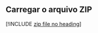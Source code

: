 ## <a name="upload-the-zip-file"></a>Carregar o arquivo ZIP

[!INCLUDE [zip file no heading](app-service-web-upload-zip-no-h.md)]